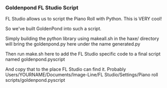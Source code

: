 ### Goldenpond FL Studio Script

FL Studio allows us to script the Piano Roll with Python. This is VERY cool!

So we've built GoldenPond into such a script.

Simply building the python library using makeall.sh in the haxe/ directory will bring the goldenpond.py here under the name generated.py

Then run make.sh here to add the FL Studio specific code to a final script named goldenpond.pyscript

And copy that to the place FL Studio can find it. Probably  Users/YOURNAME/Documents/Image-Line/FL Studio/Settings/Piano roll scripts/goldenpond.pyscript
